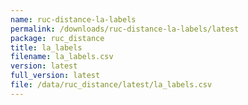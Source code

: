 ```yaml
---
name: ruc-distance-la-labels
permalink: /downloads/ruc-distance-la-labels/latest
package: ruc_distance
title: la_labels
filename: la_labels.csv
version: latest
full_version: latest
file: /data/ruc_distance/latest/la_labels.csv
---
```

